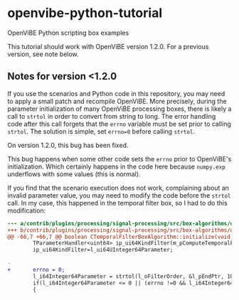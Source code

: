 # openvibe-python-tutorial
OpenViBE Python scripting box examples

This tutorial should work with OpenViBE version 1.2.0. For a previous version, see note below.

## Notes for version <1.2.0

If you use the scenarios and Python code in this repository, you may
need to apply a small patch and recompile OpenViBE. More precisely,
during the parameter initialization of many OpenViBE processing boxes,
there is likely a call to `strtol` in order to convert from string to
long. The error handling code after this call forgets that the `errno`
variable must be set prior to calling `strtol`. The solution is
simple, set `errno=0` before calling `strtol`.

On version 1.2.0, this bug has been fixed.

This bug happens when some other code sets the `errno` prior to
OpenViBE's initialization. Which certainly happens in the code here
because `numpy.exp` underflows with some values (this is normal).

If you find that the scenario execution does not work, complaining
about an invalid parameter value, you may need to modify the code
before the `strtol` call. In my case, this happened in the temporal
filter box, so I had to do this modification:

```diff
--- a/contrib/plugins/processing/signal-processing/src/box-algorithms/ovpCTemporalFilterBoxAlgorithm.cpp
+++ b/contrib/plugins/processing/signal-processing/src/box-algorithms/ovpCTemporalFilterBoxAlgorithm.cpp
@@ -66,7 +66,7 @@ boolean CTemporalFilterBoxAlgorithm::initialize(void)
        TParameterHandler<uint64> ip_ui64KindFilter(m_pComputeTemporalFilterCoefficients->getInputParameter(OVP_Algorithm_ComputeTemporalFilterCoefficients_InputParameterId_FilterType));
        ip_ui64KindFilter=l_ui64UInteger64Parameter;
 
-
+       errno = 0;
        l_i64Integer64Parameter = strtol(l_oFilterOrder, &l_pEndPtr, 10);
        if(l_i64Integer64Parameter <= 0 || (errno !=0 && l_i64Integer64Parameter == 0) || *l_pEndPtr != '\0' || errno == ERANGE)
        {
```
